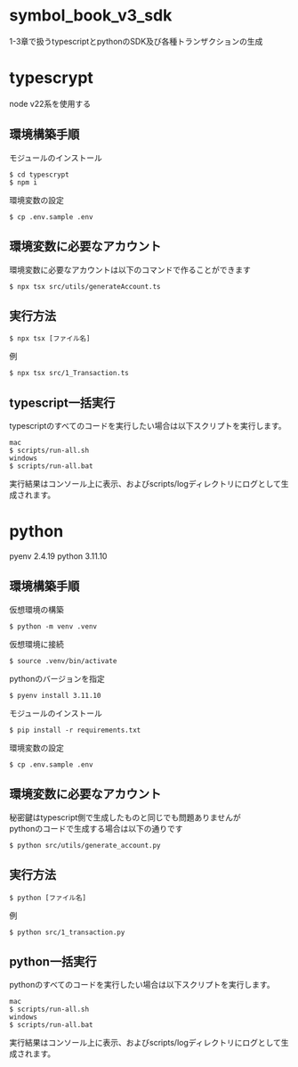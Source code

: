 # symbol_book_v3_sdk
1-3章で扱うtypescriptとpythonのSDK及び各種トランザクションの生成

# typescrypt
node v22系を使用する

## 環境構築手順
モジュールのインストール
```
$ cd typescrypt
$ npm i
```
環境変数の設定
```
$ cp .env.sample .env
```

## 環境変数に必要なアカウント  
環境変数に必要なアカウントは以下のコマンドで作ることができます

```
$ npx tsx src/utils/generateAccount.ts
```

## 実行方法
```
$ npx tsx [ファイル名]
```
例
```
$ npx tsx src/1_Transaction.ts
```

## typescript一括実行
typescriptのすべてのコードを実行したい場合は以下スクリプトを実行します。
```
mac
$ scripts/run-all.sh
windows
$ scripts/run-all.bat
```
実行結果はコンソール上に表示、およびscripts/logディレクトリにログとして生成されます。

# python
pyenv 2.4.19
python 3.11.10

## 環境構築手順
仮想環境の構築
```
$ python -m venv .venv
```
仮想環境に接続
```
$ source .venv/bin/activate
```
pythonのバージョンを指定
```
$ pyenv install 3.11.10
```
モジュールのインストール
```
$ pip install -r requirements.txt
```
環境変数の設定
```
$ cp .env.sample .env
```

## 環境変数に必要なアカウント  
秘密鍵はtypescript側で生成したものと同じでも問題ありませんが  
pythonのコードで生成する場合は以下の通りです  

```
$ python src/utils/generate_account.py
```

## 実行方法
```
$ python [ファイル名]
```
例
```
$ python src/1_transaction.py
```

## python一括実行
pythonのすべてのコードを実行したい場合は以下スクリプトを実行します。
```
mac
$ scripts/run-all.sh
windows
$ scripts/run-all.bat
```
実行結果はコンソール上に表示、およびscripts/logディレクトリにログとして生成されます。
